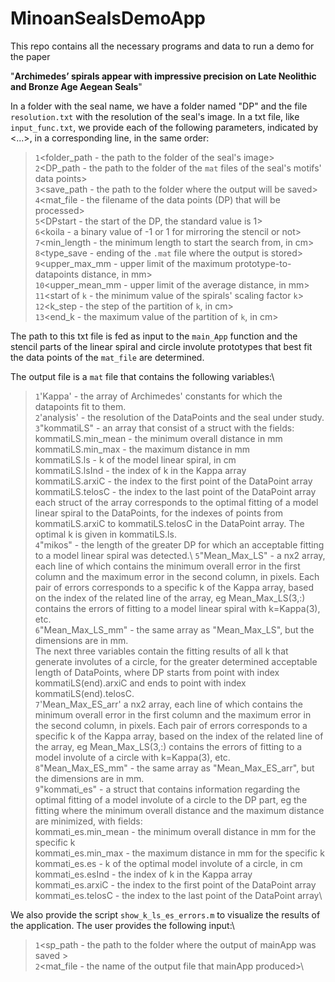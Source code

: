 # MinoanSealsDemoApp
 This repo contains all the necessary programs and data to run a demo for the paper

"**Archimedes’ spirals appear with impressive precision on Late Neolithic and Bronze Age Aegean Seals**"

In a folder with the seal name, we have a folder named "DP" and the file `resolution.txt` with the resolution of the seal's image. In a txt file, like `input_func.txt`, we provide each of the following parameters, indicated by <...>, in a corresponding line, in the same order:

>`1`<folder_path - the path to the folder of the seal's image>\
>`2`<DP_path - the path to the folder of the `mat` files of the seal's motifs' data points>\
>`3`<save_path - the path to the folder where the output will be saved>\
>`4`<mat_file - the filename of the data points (DP) that will be processed>\
>`5`<DPstart - the start of the DP, the standard value is 1>\
>`6`<koila - a binary value of -1 or 1 for mirroring the stencil or not>\
>`7`<min_length - the minimum length to start the search from, in cm>\
>`8`<type_save - ending of the `.mat` file where the output is stored>\
>`9`<upper_max_mm - upper limit of the maximum prototype-to-datapoints distance, in mm>\
>`10`<upper_mean_mm - upper limit of the average distance, in mm>\
>`11`<start of `k` - the minimum value of the spirals' scaling factor `k`>\
>`12`<k_step - the step of the partition of `k`, in cm>\
>`13`<end_k - the maximum value of the partition of `k`, in cm>

The path to this txt file is fed as input to the `main_App` function and the stencil parts of the linear spiral and circle involute prototypes that best fit the data points of the `mat_file` are determined.

The output file is a `mat` file that contains the following variables:\
>`1`'Kappa' - the array of Archimedes' constants for which the datapoints fit to them.\
>`2`'analysis' - the resolution of the DataPoints and the seal under study.\
>`3`"kommatiLS" - an array that consist of a struct with the fields:\
            kommatiLS.min_mean - the minimum overall distance in mm\
            kommatiLS.min_max - the maximum distance in mm\
            kommatiLS.ls - k of the model linear spiral, in cm\
            kommatiLS.lsInd - the index of k in the Kappa array\
            kommatiLS.arxiC - the index to the first point of the DataPoint array \
            kommatiLS.telosC - the index to the last point of the DataPoint array\
each struct of the array corresponds to the optimal fitting of a model linear spiral to the DataPoints, for the indexes of points from kommatiLS.arxiC to kommatiLS.telosC in the DataPoint array. The optimal k is given in kommatiLS.ls.\
>`4`"mikos" - the length of the greater DP for which an acceptable fitting to a model linear spiral was detected.\ 
>`5`"Mean_Max_LS" - a nx2 array, each line of which contains the minimum overall error in the first column and the maximum error in the second column, in pixels. Each pair of errors corresponds to a specific k of the Kappa array, based on the index of the related line of the array, eg Mean_Max_LS(3,:) contains the errors of fitting to a model linear spiral with k=Kappa(3), etc.\
>`6`"Mean_Max_LS_mm" - the same array as "Mean_Max_LS", but the dimensions are in mm.\
The next three variables contain the fitting results of all k that generate involutes of a circle, for the greater determined acceptable length of DataPoints, where DP starts from point with index kommatiLS(end).arxiC and ends to point with index kommatiLS(end).telosC.\
>`7`'Mean_Max_ES_arr' a nx2 array, each line of which contains the minimum overall error in the first column and the maximum error in the second column, in pixels. Each pair of errors corresponds to a specific k of the Kappa array, based on the index of the related line of the array, eg Mean_Max_LS(3,:) contains the errors of fitting to a model involute of a circle with k=Kappa(3), etc.\
>`8`"Mean_Max_ES_mm" - the same array as "Mean_Max_ES_arr", but the dimensions are in mm.\
>`9`"kommati_es" - a struct that contains information regarding the optimal fitting of a model involute of a circle to the DP part, eg the fitting where the minimum overall distance and the maximum distance are minimized, with fields:\
            kommati_es.min_mean - the minimum overall distance in mm for the specific k\
            kommati_es.min_max - the maximum distance in mm for the specific k\
            kommati_es.es - k of the optimal model involute of a circle, in cm\
            kommati_es.esInd - the index of k in the Kappa array\
            kommati_es.arxiC - the index to the first point of the DataPoint array \
            kommati_es.telosC - the index to the last point of the DataPoint array\

We also provide the script `show_k_ls_es_errors.m` to visualize the results of the application. The user provides the following input:\
>`1`<sp_path - the path to the folder where the output of mainApp was saved >\
>`2`<mat_file - the name of the output file that mainApp produced>\
 
